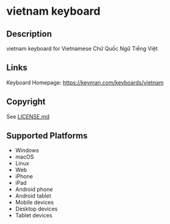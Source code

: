 vietnam keyboard
==============

Description
-----------
vietnam keyboard for Vietnamese Chữ Quốc Ngữ Tiếng Việt

Links
-----
Keyboard Homepage: https://keyman.com/keyboards/vietnam

Copyright
---------
See [LICENSE.md](LICENSE.md)

Supported Platforms
-------------------
 * Windows
 * macOS
 * Linux
 * Web
 * iPhone
 * iPad
 * Android phone
 * Android tablet
 * Mobile devices
 * Desktop devices
 * Tablet devices

